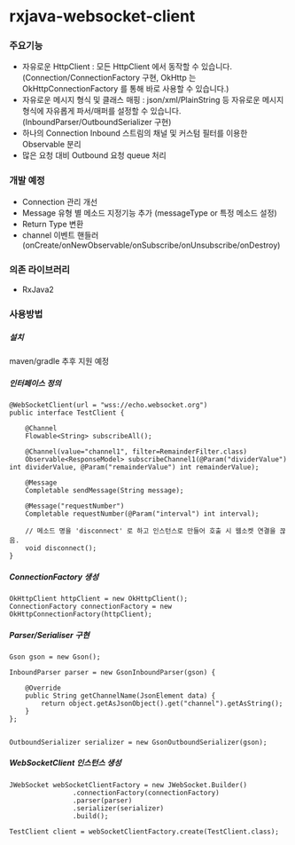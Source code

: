 # rxjava-websocket-client


### 주요기능
* 자유로운 HttpClient : 모든 HttpClient 에서 동작할 수 있습니다. (Connection/ConnectionFactory 구현, OkHttp 는 OkHttpConnectionFactory 를 통해 바로 사용할 수 있습니다.)
* 자유로운 메시지 형식 및 클래스 매핑 : json/xml/PlainString 등 자유로운 메시지 형식에 자유롭게 파서/매퍼를 설정할 수 있습니다. (InboundParser/OutboundSerializer 구현)
* 하나의 Connection Inbound 스트림의 채널 및 커스텀 필터를 이용한 Observable 분리
* 많은 요청 대비 Outbound 요청 queue 처리


### 개발 예정
* Connection 관리 개선
* Message 유형 별 메소드 지정기능 추가 (messageType or 특정 메소드 설정)
* Return Type 변환
* channel 이벤트 핸들러 (onCreate/onNewObservable/onSubscribe/onUnsubscribe/onDestroy)


### 의존 라이브러리
*  RxJava2


### 사용방법
##### 설치
maven/gradle 추후 지원 예정

##### 인터페이스 정의
```
@WebSocketClient(url = "wss://echo.websocket.org")
public interface TestClient {
    
    @Channel
    Flowable<String> subscribeAll();
    
    @Channel(value="channel1", filter=RemainderFilter.class)
    Observable<ResponseModel> subscribeChannel1(@Param("dividerValue") int dividerValue, @Param("remainderValue") int remainderValue);
    
    @Message
    Completable sendMessage(String message);
    
    @Message("requestNumber")
    Completable requestNumber(@Param("interval") int interval);
    
    // 메소드 명을 'disconnect' 로 하고 인스턴스로 만들어 호출 시 웹소켓 연결을 끊음.
    void disconnect();
}
```

##### ConnectionFactory 생성
```
OkHttpClient httpClient = new OkHttpClient();
ConnectionFactory connectionFactory = new OkHttpConnectionFactory(httpClient);
```

##### Parser/Serialiser 구현
```
Gson gson = new Gson();

InboundParser parser = new GsonInboundParser(gson) {

    @Override
    public String getChannelName(JsonElement data) {
        return object.getAsJsonObject().get("channel").getAsString(); 
    }
};


OutboundSerializer serializer = new GsonOutboundSerializer(gson);
```

##### WebSocketClient 인스턴스 생성
```
JWebSocket webSocketClientFactory = new JWebSocket.Builder()
                .connectionFactory(connectionFactory)
                .parser(parser)
                .serializer(serializer)
                .build();
                
TestClient client = webSocketClientFactory.create(TestClient.class);
```